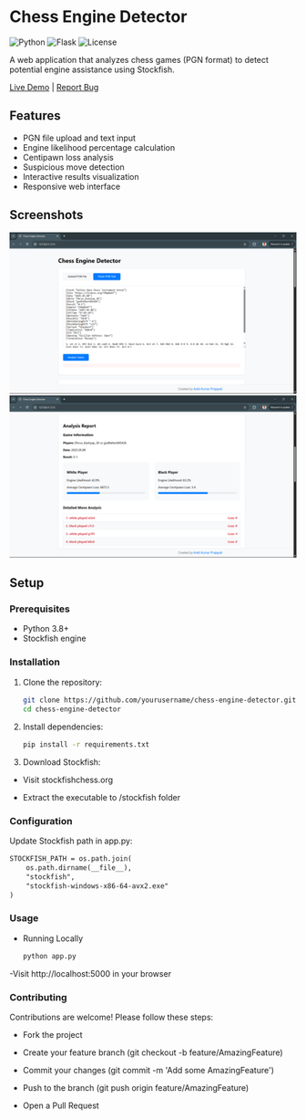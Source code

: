 # Chess Engine Detector

![Python](https://img.shields.io/badge/python-3.8%2B-blue)
![Flask](https://img.shields.io/badge/flask-2.0%2B-lightgrey)
![License](https://img.shields.io/badge/license-MIT-green)

A web application that analyzes chess games (PGN format) to detect potential engine assistance using Stockfish.

[Live Demo](#) | [Report Bug](https://github.com/AKPrajapati9211/chess-engine-detector/issues)

## Features

- PGN file upload and text input
- Engine likelihood percentage calculation
- Centipawn loss analysis
- Suspicious move detection
- Interactive results visualization
- Responsive web interface

## Screenshots

![Analysis Page](Screenshot1.png)
![Results Page](Screenshot2.png)

## Setup

### Prerequisites
- Python 3.8+
- Stockfish engine

### Installation

1. Clone the repository:

    ```bash
    git clone https://github.com/yourusername/chess-engine-detector.git
    cd chess-engine-detector

2. Install dependencies:

    ```bash
    pip install -r requirements.txt

3. Download Stockfish:

- Visit stockfishchess.org

- Extract the executable to /stockfish folder

### Configuration
Update Stockfish path in app.py:

    STOCKFISH_PATH = os.path.join(
        os.path.dirname(__file__), 
        "stockfish", 
        "stockfish-windows-x86-64-avx2.exe"  
    )
### Usage
- Running Locally

    ```bash
    python app.py
-Visit http://localhost:5000 in your browser

### Contributing
Contributions are welcome! Please follow these steps:

- Fork the project

- Create your feature branch (git checkout -b feature/AmazingFeature)

- Commit your changes (git commit -m 'Add some AmazingFeature')

- Push to the branch (git push origin feature/AmazingFeature)

- Open a Pull Request
